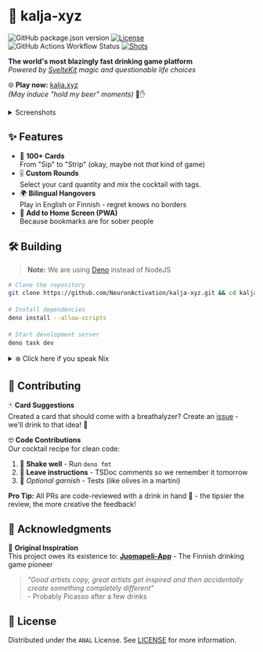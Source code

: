 # 🍻 kalja-xyz
![GitHub package.json version](https://img.shields.io/github/package-json/v/NeuronActivation/kalja-xyz) [![License](https://img.shields.io/badge/license-ANAL-blue)](../LICENSE) ![GitHub Actions Workflow Status](https://img.shields.io/github/actions/workflow/status/NeuronActivation/kalja-xyz/deploy.yml) [![Shots](https://img.shields.io/badge/shots%20taken-∞-40E0D0)](https://kalja.xyz)

**The world's most blazingly fast drinking game platform**  
*Powered by [SvelteKit](https://svelte.dev/docs/kit/introduction) magic and questionable life choices*

🌐 **Play now:** [kalja.xyz](https://kalja.xyz)  
*(May induce "hold my beer" moments)* 🍺✋

<details>
<summary>Screenshots</summary>

<b>Start</b><br>
<img src="images/start.png" width="800" alt="Start screenshot"> 

<b>Lobby</b><br>
<img src="images/lobby.png" width="800" alt="Lobby screenshot"> 

<b>Gameplay</b><br>
<img src="images/gameplay.png" width="800" alt="Gameplay screenshot"> 
</details>


## ✨ Features
- 🍻 **100+ Cards**  
From "Sip" to "Strip" (okay, maybe not *that* kind of game)
- 🎚️ **Custom Rounds**  
Select your card quantity and mix the cocktail with tags.
- 🌍 **Bilingual Hangovers**  
Play in English or Finnish - regret knows no borders
- 📲 **Add to Home Screen (PWA)**  
Because bookmarks are for sober people


## 🛠️ Building

>**Note:** We are using [Deno](https://docs.deno.com/runtime/getting_started/installation/) instead of NodeJS

```bash
# Clone the repository
git clone https://github.com/NeuronActivation/kalja-xyz.git && cd kalja-xyz

# Install dependencies 
deno install --allow-scripts

# Start development server
deno task dev

```

<details>
<summary>❄️ Click here if you speak Nix</summary>
For those who like their toolchain like their vodka - pure and reproducible:

```bash
nix develop
```
</details>

## 🤝 Contributing

🃏 **Card Suggestions**  
Created a card that should come with a breathalyzer? Create an [issue](https://github.com/NeuronActivation/kalja-xyz/issues/new?template=card-suggestion.yml) - we'll drink to that idea! 🍻

🤓 **Code Contributions**  
Our cocktail recipe for clean code:
1. 🍹 **Shake well** - Run `deno fmt`
2. 📜 **Leave instructions** - TSDoc comments so we remember it tomorrow
3. 🧪 *Optional garnish* - Tests (like olives in a martini)


**Pro Tip:** All PRs are code-reviewed with a drink in hand 🥃 - the tipsier the review, the more creative the feedback!

## 🙏 Acknowledgments
🍻 **Original Inspiration**  
This project owes its existence to:
[**Juomapeli-App**](https://github.com/Santerhy/Juomapeli-App) - The Finnish drinking game pioneer

> *"Good artists copy, great artists get inspired and then accidentally create something completely different"*  
\- Probably Picasso after a few drinks

## 📜 License

Distributed under the `ANAL` License. See [LICENSE](../LICENSE) for more information.

